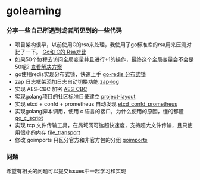 # golearning
### 分享一些自己所遇到或者所见到的一些代码

- 项目架构很早，以前使用C的rsa来处理，我使用了go标准库的rsa用来压测对比了一下。 [Go和 C的 Rsa对比](https://github.com/ywanbing/golearning/tree/master/rsaCAndGoBaench "Go和 C的 Rsa对比")
- 如果50个协程去访问全局变量并且进行+1的操作，最终这个全局变量会不会是50呢? [查看解决方案](https://github.com/ywanbing/golearning/blob/master/usualQuestion/atomic_test.go "查看解决方案")
- go使用redis实现分布式锁，快速上手 [go-redis 分布式锁](https://github.com/ywanbing/golearning/tree/master/go-redis-distributed-lock "go使用redis实现分布式锁")
- zap 日志框架添加日志自动切换功能 [zap-log](https://github.com/ywanbing/golearning/tree/master/zap-log "zap 自动切换")
- 实现 AES-CBC 加密 [AES_CBC](https://github.com/ywanbing/golearning/tree/master/aesCrypto "AES-CBC 加密")
- 实现golang项目的社区标准目录建立 [project-layout](https://github.com/ywanbing/golearning/tree/master/script "project-layout")
- 实现 etcd + confd + prometheus 自动发现 [etcd_confd_prometheus](https://github.com/ywanbing/golearning/tree/master/etcd_confd_prometheus "etcd_confd_prometheus")
- 实现golang脚本调用，使用 c 语言的接口，为什么使用的原因，懂的都懂 [go_c_script](https://github.com/ywanbing/golearning/tree/master/goloang_c_script "goloang_c_script")
- 实现 tcp 文件传输工具，在局域网可达超快速度，支持超大文件传输，且只使用很小的内存 [file_transport](https://github.com/ywanbing/golearning/tree/master/file_transport "file transport") 
- 修改 goimports 只区分官方和非官方包的分组 [goimports](https://github.com/ywanbing/golearning/tree/master/goimports "goimports") 

### 问题
希望有相关的问题可以提交issues中一起学习和实现
